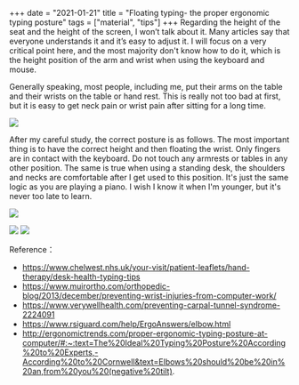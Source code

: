 +++
date = "2021-01-21"
title = "Floating typing- the proper ergonomic typing posture"
tags = ["material", "tips"]
+++
Regarding the height of the seat and the height of the screen, I won’t talk about it. Many articles say that everyone understands it and it’s easy to adjust it.
I will focus on a very critical point here, and the most majority don't know how to do it, which is the height position of the arm and wrist when using the keyboard and mouse.

Generally speaking, most people, including me, put their arms on the table and their wrists on the table or hand rest. This is really not too bad at first, but it is easy to get neck pain or wrist pain after sitting for a long time.

![](https://i.imgur.com/UyZkgWc.png)

After my careful study, the correct posture is as follows. The most important thing is to have the correct height and then floating the wrist. Only fingers are in contact with the keyboard. Do not touch any armrests or tables in any other position.
The same is true when using a standing desk, the shoulders and necks are comfortable after I get used to this position. It's just the same logic as you are playing a piano. I wish I know it when I'm younger, but it's never too late to learn.

![](https://i.imgur.com/Y5JHqmP.png)

![](https://i.imgur.com/gaSwzHe.png)
![](https://i.imgur.com/WQiWgAA.png)

Reference：
- https://www.chelwest.nhs.uk/your-visit/patient-leaflets/hand-therapy/desk-health-typing-tips
- https://www.muirortho.com/orthopedic-blog/2013/december/preventing-wrist-injuries-from-computer-work/
- https://www.verywellhealth.com/preventing-carpal-tunnel-syndrome-2224091
- https://www.rsiguard.com/help/ErgoAnswers/elbow.html
- http://ergonomictrends.com/proper-ergonomic-typing-posture-at-computer/#:~:text=The%20Ideal%20Typing%20Posture%20According%20to%20Experts,-According%20to%20Cornwell&text=Elbows%20should%20be%20in%20an,from%20you%20(negative%20tilt).
